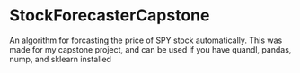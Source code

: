 # StockForecasterCapstone
An algorithm for forcasting the price of SPY stock automatically.
This was made for my capstone project, and can be used if you have quandl, pandas, nump, and sklearn installed

